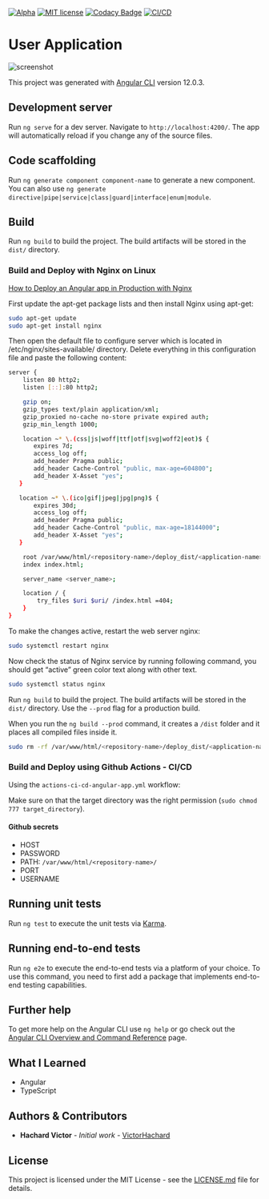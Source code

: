 [![Alpha](https://raster.shields.io/badge/maturity-Alpha-red.png)]()
[![MIT license](https://img.shields.io/badge/license-MIT-green)](https://mit-license.org/)
[![Codacy Badge](https://app.codacy.com/project/badge/Grade/89c960f1999542b4befa368dd2e1f697)](https://www.codacy.com/gh/VictorHachard/user-application/dashboard?utm_source=github.com&amp;utm_medium=referral&amp;utm_content=VictorHachard/user-application&amp;utm_campaign=Badge_Grade)
[![CI/CD](https://github.com/VictorHachard/user-application/actions/workflows/actions-ci-cd-angular-app.yml/badge.svg)](https://github.com/VictorHachard/user-application/actions/workflows/actions-ci-cd-angular-app.yml)

# User Application

![screenshot](../master/res/tfe-application.gif)

This project was generated with [Angular CLI](https://github.com/angular/angular-cli) version 12.0.3.

## Development server

Run `ng serve` for a dev server. Navigate to `http://localhost:4200/`. The app will automatically reload if you change any of the source files.

## Code scaffolding

Run `ng generate component component-name` to generate a new component. You can also use `ng generate directive|pipe|service|class|guard|interface|enum|module`.

## Build

Run `ng build` to build the project. The build artifacts will be stored in the `dist/` directory.

### Build and Deploy with Nginx on Linux

[How to Deploy an Angular app in Production with Nginx](https://arjunphp.com/deploy-angular-app-production-nginx/)

First update the apt-get package lists and then install Nginx using apt-get:

```bash
sudo apt-get update
sudo apt-get install nginx
```

Then open the default file to configure server which is located in /etc/nginx/sites-available/ directory. Delete everything in this configuration file and paste the following content:

```bash
server {
    listen 80 http2;
    listen [::]:80 http2;

    gzip on;
    gzip_types text/plain application/xml;
    gzip_proxied no-cache no-store private expired auth;
    gzip_min_length 1000;

    location ~* \.(css|js|woff|ttf|otf|svg|woff2|eot)$ {
       expires 7d;
       access_log off;
       add_header Pragma public;
       add_header Cache-Control "public, max-age=604800";
       add_header X-Asset "yes";
   }

   location ~* \.(ico|gif|jpeg|jpg|png)$ {
       expires 30d;
       access_log off;
       add_header Pragma public;
       add_header Cache-Control "public, max-age=18144000";
       add_header X-Asset "yes";
   }

    root /var/www/html/<repository-name>/deploy_dist/<application-name>;
    index index.html;

    server_name <server_name>;

    location / {
        try_files $uri $uri/ /index.html =404;
    }
}
```

To make the changes active, restart the web server nginx:

```bash
sudo systemctl restart nginx
```

Now check the status of Nginx service by running following command, you should get “active” green color text along with other text.

```bash
sudo systemctl status nginx
```

Run `ng build` to build the project. The build artifacts will be stored in the `dist/` directory. Use the `--prod` flag for a production build.

When you run the `ng build --prod` command, it creates a `/dist` folder and it places all compiled files inside it.

```bash
sudo rm -rf /var/www/html/<repository-name>/deploy_dist/<application-name>/*
```

### Build and Deploy using Github Actions - CI/CD

Using the `actions-ci-cd-angular-app.yml` workflow:

Make sure on that the target directory was the right permission (`sudo chmod 777 target_directory`).

#### Github secrets

-   HOST
-   PASSWORD
-   PATH: `/var/www/html/<repository-name>/`
-   PORT
-   USERNAME

## Running unit tests

Run `ng test` to execute the unit tests via [Karma](https://karma-runner.github.io).

## Running end-to-end tests

Run `ng e2e` to execute the end-to-end tests via a platform of your choice. To use this command, you need to first add a package that implements end-to-end testing capabilities.

## Further help

To get more help on the Angular CLI use `ng help` or go check out the [Angular CLI Overview and Command Reference](https://angular.io/cli) page.

## What I Learned

-   Angular
-   TypeScript

## Authors & Contributors

-   **Hachard Victor** - *Initial work* - [VictorHachard](https://github.com/VictorHachard)

## License

This project is licensed under the MIT License - see the [LICENSE.md](../master/LICENSE) file for details.
